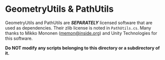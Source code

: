 # GeometryUtils & PathUtils

GeometryUtils and PathUtils are ***SEPARATELY*** licensed software that are used as dependencies. Their zlib license is noted in `PathUtils.cs`. Many thanks to Mikko Mononen (memon@inside.org) and Unity Technologies for this software.

**Do NOT modify any scripts belonging to this directory or a subdirectory of it.**
